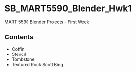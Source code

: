 # SB_MART5590_Blender_Hwk1
MART 5590 Blender Projects - First Week
## Contents
* Coffin
* Stencil
* Tombstone
* Textured Rock
Scott Bing
